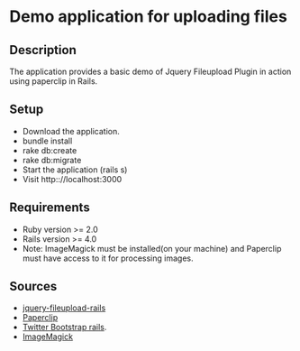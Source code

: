 # Demo application for uploading files

## Description

The application provides a basic demo of Jquery  Fileupload Plugin in action using paperclip in Rails.

## Setup

* Download the application.
* bundle install
* rake db:create
* rake db:migrate
* Start the application (rails s)
* Visit http:://localhost:3000

## Requirements

* Ruby version >= 2.0
* Rails version >= 4.0
* Note: ImageMagick must be installed(on your machine) and Paperclip must have access to it for processing images.

## Sources

* [jquery-fileupload-rails](https://github.com/tors/jquery-fileupload-rails)
* [Paperclip](https://github.com/thoughtbot/paperclip)
* [Twitter Bootstrap rails](https://github.com/seyhunak/twitter-bootstrap-rails).
* [ImageMagick](http://www.imagemagick.org/)
